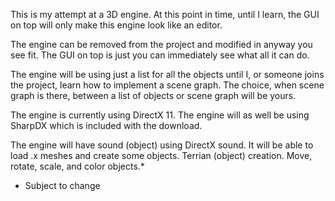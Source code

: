 This is my attempt at a 3D engine. At this point in time, until I learn, the GUI on top will only make this engine look like an editor.

The engine can be removed from the project and modified in anyway you see fit. The GUI on top is just you can immediately see what all it can do.

The engine will be using just a list for all the objects until I, or someone joins the project, learn how to implement a scene graph. The choice, when scene graph is there, between a list of objects or scene graph will be yours.

The engine is currently using DirectX 11. The engine will as well be using SharpDX which is included with the download.

The engine will have sound (object) using DirectX sound. It will be able to load .x meshes and create some objects. Terrian (object) creation. Move, rotate, scale, and color objects.*

* Subject to change
